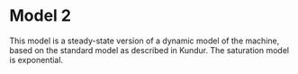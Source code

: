 # Model 2
This model is a steady-state version of a dynamic model of the machine, based on the standard model as described in Kundur. The saturation model is exponential.
